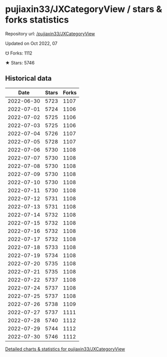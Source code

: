 # pujiaxin33/JXCategoryView / stars & forks statistics

Repository url: [/pujiaxin33/JXCategoryView](https://github.com/pujiaxin33/JXCategoryView)

Updated on Oct 2022, 07

☋ Forks: 1112

★ Stars: 5746

## Historical data
| Date | Stars | Forks |
|------|-------|-------|
| 2022-06-30 | 5723 | 1107 | 
| 2022-07-01 | 5724 | 1106 | 
| 2022-07-02 | 5725 | 1106 | 
| 2022-07-03 | 5725 | 1106 | 
| 2022-07-04 | 5726 | 1107 | 
| 2022-07-05 | 5728 | 1107 | 
| 2022-07-06 | 5730 | 1108 | 
| 2022-07-07 | 5730 | 1108 | 
| 2022-07-08 | 5730 | 1108 | 
| 2022-07-09 | 5730 | 1108 | 
| 2022-07-10 | 5730 | 1108 | 
| 2022-07-11 | 5730 | 1108 | 
| 2022-07-12 | 5731 | 1108 | 
| 2022-07-13 | 5731 | 1108 | 
| 2022-07-14 | 5732 | 1108 | 
| 2022-07-15 | 5732 | 1108 | 
| 2022-07-16 | 5732 | 1108 | 
| 2022-07-17 | 5732 | 1108 | 
| 2022-07-18 | 5733 | 1108 | 
| 2022-07-19 | 5734 | 1108 | 
| 2022-07-20 | 5735 | 1108 | 
| 2022-07-21 | 5735 | 1108 | 
| 2022-07-22 | 5737 | 1108 | 
| 2022-07-24 | 5737 | 1108 | 
| 2022-07-25 | 5737 | 1108 | 
| 2022-07-26 | 5738 | 1109 | 
| 2022-07-27 | 5737 | 1111 | 
| 2022-07-28 | 5740 | 1112 | 
| 2022-07-29 | 5744 | 1112 | 
| 2022-07-30 | 5746 | 1112 | 


[Detailed charts & statistics for pujiaxin33/JXCategoryView](https://reviewgithub.com/rep/pujiaxin33/JXCategoryView)
